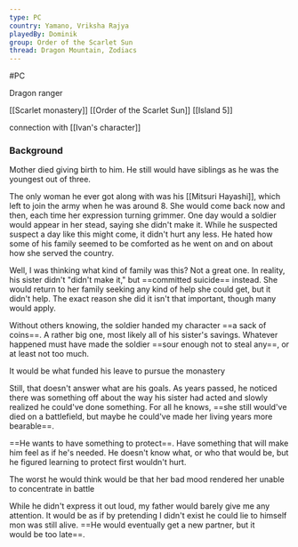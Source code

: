 ```yaml
---
type: PC
country: Yamano, Vriksha Rajya
playedBy: Dominik
group: Order of the Scarlet Sun
thread: Dragon Mountain, Zodiacs
---
```



#PC

Dragon ranger






[[Scarlet monastery]]
[[Order of the Scarlet Sun]]
[[Island 5]]


connection with [[Ivan's character]]

### Background

Mother died giving birth to him. He still would have siblings as he was the youngest out of three.

The only woman he ever got along with was his [[Mitsuri Hayashi]], which left to join the army when he was around 8. She would come back now and then, each time her expression turning grimmer. One day would a soldier would appear in her stead, saying she didn't make it. While he suspected suspect a day like this might come, it didn't hurt any less. He hated how some of his family seemed to be comforted as he went on and on about how she served the country.

Well, I was thinking what kind of family was this? Not a great one. In reality, his sister didn't "didn't make it," but ==committed suicide== instead. She would return to her family seeking any kind of help she could get, but it didn't help. The exact reason she did it isn't that important, though many would apply.

Without others knowing, the soldier handed my character ==a sack of coins==. A rather big one, most likely all of his sister's savings. Whatever happened must have made the soldier ==sour enough not to steal any==, or at least not too much.

It would be what funded his leave to pursue the monastery

Still, that doesn't answer what are his goals. As years passed, he noticed there was something off about the way his sister had acted and slowly realized he could've done something. For all he knows, ==she still would've died on a battlefield, but maybe he could've made her living years more bearable==.

==He wants to have something to protect==. Have something that will make him feel as if he's needed. He doesn't know what, or who that would be, but he figured learning to protect first wouldn't hurt.

The worst he would think would be that her bad mood rendered her unable to concentrate in battle

While he didn't express it out loud, my father would barely give me any attention. It would be as if by pretending I didn't exist he could lie to himself mon was still alive. ==He would eventually get a new partner, but it would be too late==.